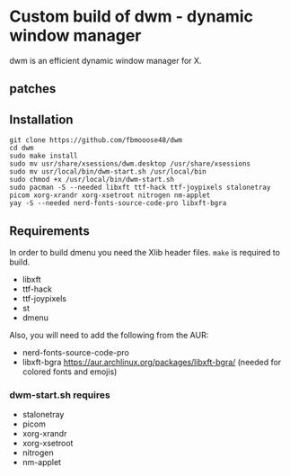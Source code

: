 # Custom build of dwm - dynamic window manager

dwm is an efficient dynamic window manager for X.

## patches



## Installation

```
git clone https://github.com/fbmooose48/dwm
cd dwm
sudo make install
sudo mv usr/share/xsessions/dwm.desktop /usr/share/xsessions
sudo mv usr/local/bin/dwm-start.sh /usr/local/bin
sudo chmod +x /usr/local/bin/dwm-start.sh
sudo pacman -S --needed libxft ttf-hack ttf-joypixels stalonetray picom xorg-xrandr xorg-xsetroot nitrogen nm-applet 
yay -S --needed nerd-fonts-source-code-pro libxft-bgra
```
## Requirements

In order to build dmenu you need the Xlib header files.
`make` is required to build.

+ libxft
+ ttf-hack
+ ttf-joypixels
+ st
+ dmenu

Also, you will need to add the following from the AUR:

+ nerd-fonts-source-code-pro
+ libxft-bgra https://aur.archlinux.org/packages/libxft-bgra/ (needed for colored fonts and emojis)

### dwm-start.sh requires
+ stalonetray
+ picom
+ xorg-xrandr
+ xorg-xsetroot
+ nitrogen
+ nm-applet

